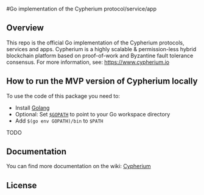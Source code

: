 #Go implementation of the Cypherium protocol/service/app

## Overview
This repo is the official Go implementation of the Cypherium protocols, services and apps. Cypherium is a highly scalable & permission-less hybrid blockchain platform based on proof-of-work and Byzantine fault tolerance consensus. For more information, see: https://www.cypherium.io

## How to run the MVP version of Cypherium locally
To use the code of this package you need to:

-  Install [Golang](https://golang.org/doc/install)
-  Optional: Set [`$GOPATH`](https://golang.org/doc/code.html#GOPATH) to point to your Go workspace directory 
-  Add `$(go env GOPATH)/bin` to `$PATH`

TODO


## Documentation

You can find more documentation on the wiki:
[Cypherium](https://github.com/cypherium/blockchain/wiki)


## License